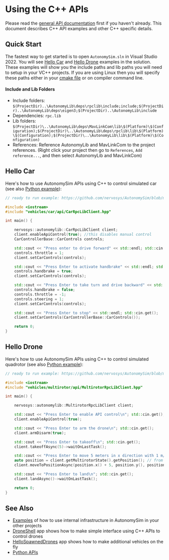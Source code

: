 # Using the C++ APIs

Please read the [general API documentation](apis.md) first if you haven't already. This document describes C++ API examples and other C++ specific details.

## Quick Start

The fastest way to get started is to open `AutonomySim.sln` in Visual Studio 2022. You will see [Hello Car](https://github.com/nervosys/AutonomySim/tree/master/HelloCar/) and [Hello Drone](https://github.com/nervosys/AutonomySim/tree/master/HelloDrone/) examples in the solution. These examples will show you the include paths and lib paths you will need to setup in your VC++ projects. If you are using Linux then you will specify these paths either in your [cmake file](https://github.com/nervosys/AutonomySim/tree/master/cmake//HelloCar/CMakeLists.txt) or on compiler command line.

#### Include and Lib Folders

* Include folders: `$(ProjectDir)..\AutonomyLib\deps\rpclib\include;include;$(ProjectDir)..\AutonomyLib\deps\eigen3;$(ProjectDir)..\AutonomyLib\include`
* Dependencies: `rpc.lib`
* Lib folders: `$(ProjectDir)\..\AutonomyLib\deps\MavLinkCom\lib\$(Platform)\$(Configuration);$(ProjectDir)\..\AutonomyLib\deps\rpclib\lib\$(Platform)\$(Configuration);$(ProjectDir)\..\AutonomyLib\lib\$(Platform)\$(Configuration)`
* References: Reference AutonomyLib and MavLinkCom to the project references. (Right click your project then go to `References`, `Add reference...`, and then select AutonomyLib and MavLinkCom)

## Hello Car

Here's how to use AutonomySim APIs using C++ to control simulated car (see also [Python example](apis.md#hello_car)):

```cpp
// ready to run example: https://github.com/nervosys/AutonomySim/blob/master/HelloCar/main.cpp

#include <iostream>
#include "vehicles/car/api/CarRpcLibClient.hpp"

int main() {

    nervosys::autonomylib::CarRpcLibClient client;
    client.enableApiControl(true); //this disables manual control
    CarControllerBase::CarControls controls;

    std::cout << "Press enter to drive forward" << std::endl; std::cin.get();
    controls.throttle = 1;
    client.setCarControls(controls);

    std::cout << "Press Enter to activate handbrake" << std::endl; std::cin.get();
    controls.handbrake = true;
    client.setCarControls(controls);

    std::cout << "Press Enter to take turn and drive backward" << std::endl; std::cin.get();
    controls.handbrake = false;
    controls.throttle = -1;
    controls.steering = 1;
    client.setCarControls(controls);

    std::cout << "Press Enter to stop" << std::endl; std::cin.get();
    client.setCarControls(CarControllerBase::CarControls());

    return 0;
}
```

## Hello Drone

Here's how to use AutonomySim APIs using C++ to control simulated quadrotor (see also [Python example](apis.md#hello_drone)):

```cpp
// ready to run example: https://github.com/nervosys/AutonomySim/blob/master/HelloDrone/main.cpp

#include <iostream>
#include "vehicles/multirotor/api/MultirotorRpcLibClient.hpp"

int main() {

    nervosys::autonomylib::MultirotorRpcLibClient client;

    std::cout << "Press Enter to enable API control\n"; std::cin.get();
    client.enableApiControl(true);

    std::cout << "Press Enter to arm the drone\n"; std::cin.get();
    client.armDisarm(true);

    std::cout << "Press Enter to takeoff\n"; std::cin.get();
    client.takeoffAsync(5)->waitOnLastTask();

    std::cout << "Press Enter to move 5 meters in x direction with 1 m/s velocity\n"; std::cin.get();
    auto position = client.getMultirotorState().getPosition(); // from current location
    client.moveToPositionAsync(position.x() + 5, position.y(), position.z(), 1)->waitOnLastTask();

    std::cout << "Press Enter to land\n"; std::cin.get();
    client.landAsync()->waitOnLastTask();

    return 0;
}
```

## See Also

* [Examples](https://github.com/nervosys/AutonomySim/tree/master/Examples) of how to use internal infrastructure in AutonomySim in your other projects
* [DroneShell](https://github.com/nervosys/AutonomySim/tree/master/DroneShell) app shows how to make simple interface using C++ APIs to control drones
* [HelloSpawnedDrones](https://github.com/nervosys/AutonomySim/tree/master/HelloSpawnedDrones) app shows how to make additional vehicles on the fly
* [Python APIs](apis.md)
